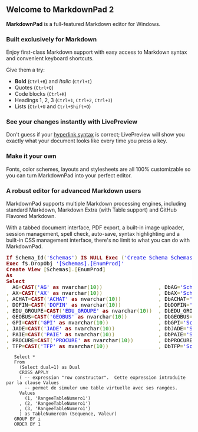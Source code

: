 
## Welcome to MarkdownPad 2 ##

**MarkdownPad** is a full-featured Markdown editor for Windows.

### Built exclusively for Markdown ###

Enjoy first-class Markdown support with easy access to  Markdown syntax and convenient keyboard shortcuts.

Give them a try:

- **Bold** (`Ctrl+B`) and *Italic* (`Ctrl+I`)
- Quotes (`Ctrl+Q`)
- Code blocks (`Ctrl+K`)
- Headings 1, 2, 3 (`Ctrl+1`, `Ctrl+2`, `Ctrl+3`)
- Lists (`Ctrl+U` and `Ctrl+Shift+O`)

### See your changes instantly with LivePreview ###

Don't guess if your [hyperlink syntax](http://markdownpad.com) is correct; LivePreview will show you exactly what your document looks like every time you press a key.

### Make it your own ###

Fonts, color schemes, layouts and stylesheets are all 100% customizable so you can turn MarkdownPad into your perfect editor.

### A robust editor for advanced Markdown users ###

MarkdownPad supports multiple Markdown processing engines, including standard Markdown, Markdown Extra (with Table support) and GitHub Flavored Markdown.

With a tabbed document interface, PDF export, a built-in image uploader, session management, spell check, auto-save, syntax highlighting and a built-in CSS management interface, there's no limit to what you can do with MarkdownPad.


<pre style='color:#000000;background:#ffffff;'><span style='color:#800000; font-weight:bold; '>If</span> Schema_Id<span style='color:#808030; '>(</span><span style='color:#0000e6; '>'Schemas'</span><span style='color:#808030; '>)</span> <span style='color:#800000; font-weight:bold; '>IS</span> <span style='color:#800000; font-weight:bold; '>NULL</span> <span style='color:#800000; font-weight:bold; '>Exec</span> <span style='color:#808030; '>(</span><span style='color:#0000e6; '>'Create Schema Schemas authorization Dbo'</span><span style='color:#808030; '>)</span>
<span style='color:#800000; font-weight:bold; '>Exec</span> f$<span style='color:#808030; '>.</span>DropObj <span style='color:#0000e6; '>'[Schemas].[EnumProd]'</span>
<span style='color:#800000; font-weight:bold; '>Create</span> <span style='color:#800000; font-weight:bold; '>View</span> <span style='color:#808030; '>[</span>Schemas<span style='color:#808030; '>]</span><span style='color:#808030; '>.</span><span style='color:#808030; '>[</span>EnumProd<span style='color:#808030; '>]</span> 
<span style='color:#800000; font-weight:bold; '>As</span>
<span style='color:#800000; font-weight:bold; '>Select</span>  
  AG<span style='color:#808030; '>=</span><span style='color:#800000; font-weight:bold; '>CAST</span><span style='color:#808030; '>(</span><span style='color:#0000e6; '>'AG'</span> <span style='color:#800000; font-weight:bold; '>as</span> nvarchar<span style='color:#808030; '>(</span><span style='color:#008c00; '>10</span><span style='color:#808030; '>)</span><span style='color:#808030; '>)</span>                  <span style='color:#808030; '>,</span> DbAG<span style='color:#808030; '>=</span><span style='color:#0000e6; '>'SchemasAG'</span>
<span style='color:#808030; '>,</span> AX<span style='color:#808030; '>=</span><span style='color:#800000; font-weight:bold; '>CAST</span><span style='color:#808030; '>(</span><span style='color:#0000e6; '>'AX'</span> <span style='color:#800000; font-weight:bold; '>as</span> nvarchar<span style='color:#808030; '>(</span><span style='color:#008c00; '>10</span><span style='color:#808030; '>)</span><span style='color:#808030; '>)</span>                  <span style='color:#808030; '>,</span> DbAX<span style='color:#808030; '>=</span><span style='color:#0000e6; '>'SchemasAX'</span>
<span style='color:#808030; '>,</span> ACHAT<span style='color:#808030; '>=</span><span style='color:#800000; font-weight:bold; '>CAST</span><span style='color:#808030; '>(</span><span style='color:#0000e6; '>'ACHAT'</span> <span style='color:#800000; font-weight:bold; '>as</span> nvarchar<span style='color:#808030; '>(</span><span style='color:#008c00; '>10</span><span style='color:#808030; '>)</span><span style='color:#808030; '>)</span>            <span style='color:#808030; '>,</span> DbACHAT<span style='color:#808030; '>=</span><span style='color:#0000e6; '>'SchemasACHAT'</span>
<span style='color:#808030; '>,</span> DOFIN<span style='color:#808030; '>=</span><span style='color:#800000; font-weight:bold; '>CAST</span><span style='color:#808030; '>(</span><span style='color:#0000e6; '>'DOFIN'</span> <span style='color:#800000; font-weight:bold; '>as</span> nvarchar<span style='color:#808030; '>(</span><span style='color:#008c00; '>10</span><span style='color:#808030; '>)</span><span style='color:#808030; '>)</span>            <span style='color:#808030; '>,</span> DbDOFIN<span style='color:#808030; '>=</span><span style='color:#0000e6; '>'SchemasDOFIN'</span>
<span style='color:#808030; '>,</span> EDU_GROUPE<span style='color:#808030; '>=</span><span style='color:#800000; font-weight:bold; '>CAST</span><span style='color:#808030; '>(</span><span style='color:#0000e6; '>'EDU_GROUPE'</span> <span style='color:#800000; font-weight:bold; '>as</span> nvarchar<span style='color:#808030; '>(</span><span style='color:#008c00; '>10</span><span style='color:#808030; '>)</span><span style='color:#808030; '>)</span>  <span style='color:#808030; '>,</span> DbEDU_GROUPE<span style='color:#808030; '>=</span><span style='color:#0000e6; '>'SchemasEDU_GROUPE'</span>
<span style='color:#808030; '>,</span> GEOBUS<span style='color:#808030; '>=</span><span style='color:#800000; font-weight:bold; '>CAST</span><span style='color:#808030; '>(</span><span style='color:#0000e6; '>'GEOBUS'</span> <span style='color:#800000; font-weight:bold; '>as</span> nvarchar<span style='color:#808030; '>(</span><span style='color:#008c00; '>10</span><span style='color:#808030; '>)</span><span style='color:#808030; '>)</span>          <span style='color:#808030; '>,</span> DbGEOBUS<span style='color:#808030; '>=</span><span style='color:#0000e6; '>'SchemasGEOBUS'</span>
<span style='color:#808030; '>,</span> GPI<span style='color:#808030; '>=</span><span style='color:#800000; font-weight:bold; '>CAST</span><span style='color:#808030; '>(</span><span style='color:#0000e6; '>'GPI'</span> <span style='color:#800000; font-weight:bold; '>as</span> nvarchar<span style='color:#808030; '>(</span><span style='color:#008c00; '>10</span><span style='color:#808030; '>)</span><span style='color:#808030; '>)</span>                <span style='color:#808030; '>,</span> DbGPI<span style='color:#808030; '>=</span><span style='color:#0000e6; '>'SchemasGPI'</span>
<span style='color:#808030; '>,</span> JADE<span style='color:#808030; '>=</span><span style='color:#800000; font-weight:bold; '>CAST</span><span style='color:#808030; '>(</span><span style='color:#0000e6; '>'JADE'</span> <span style='color:#800000; font-weight:bold; '>as</span> nvarchar<span style='color:#808030; '>(</span><span style='color:#008c00; '>10</span><span style='color:#808030; '>)</span><span style='color:#808030; '>)</span>              <span style='color:#808030; '>,</span> DbJADE<span style='color:#808030; '>=</span><span style='color:#0000e6; '>'SchemasJADE'</span>
<span style='color:#808030; '>,</span> PAIE<span style='color:#808030; '>=</span><span style='color:#800000; font-weight:bold; '>CAST</span><span style='color:#808030; '>(</span><span style='color:#0000e6; '>'PAIE'</span> <span style='color:#800000; font-weight:bold; '>as</span> nvarchar<span style='color:#808030; '>(</span><span style='color:#008c00; '>10</span><span style='color:#808030; '>)</span><span style='color:#808030; '>)</span>              <span style='color:#808030; '>,</span> DbPAIE<span style='color:#808030; '>=</span><span style='color:#0000e6; '>'SchemasPAIE'</span>
<span style='color:#808030; '>,</span> PROCURE<span style='color:#808030; '>=</span><span style='color:#800000; font-weight:bold; '>CAST</span><span style='color:#808030; '>(</span><span style='color:#0000e6; '>'PROCURE'</span> <span style='color:#800000; font-weight:bold; '>as</span> nvarchar<span style='color:#808030; '>(</span><span style='color:#008c00; '>10</span><span style='color:#808030; '>)</span><span style='color:#808030; '>)</span>        <span style='color:#808030; '>,</span> DbPROCURE<span style='color:#808030; '>=</span><span style='color:#0000e6; '>'SchemasPROCURE'</span>
<span style='color:#808030; '>,</span> TFP<span style='color:#808030; '>=</span><span style='color:#800000; font-weight:bold; '>CAST</span><span style='color:#808030; '>(</span><span style='color:#0000e6; '>'TFP'</span> <span style='color:#800000; font-weight:bold; '>as</span> nvarchar<span style='color:#808030; '>(</span><span style='color:#008c00; '>10</span><span style='color:#808030; '>)</span><span style='color:#808030; '>)</span>                <span style='color:#808030; '>,</span> DbTFP<span style='color:#808030; '>=</span><span style='color:#0000e6; '>'SchemasTFP'</span>
</pre>
<!--Created using ToHtml.com on 2018-10-25 23:21:01 UTC -->

 ```SQLPL
    Select *
    From 
      (Select dual=1) as Dual
      CROSS APPLY
      ( -- expression "row constructor".  Cette expression introduite par la clause Values
        -- permet de simuler une table virtuelle avec ses rangées.  
      Values 
        (1, 'RangeeTableNumero1')
      , (2, 'RangeeTableNumero1')
      , (3, 'RangeeTableNumero1') 
      ) as TableNumeroUn (Sequence, Valeur)
    GROUP BY i
    ORDER BY 1
 ```
